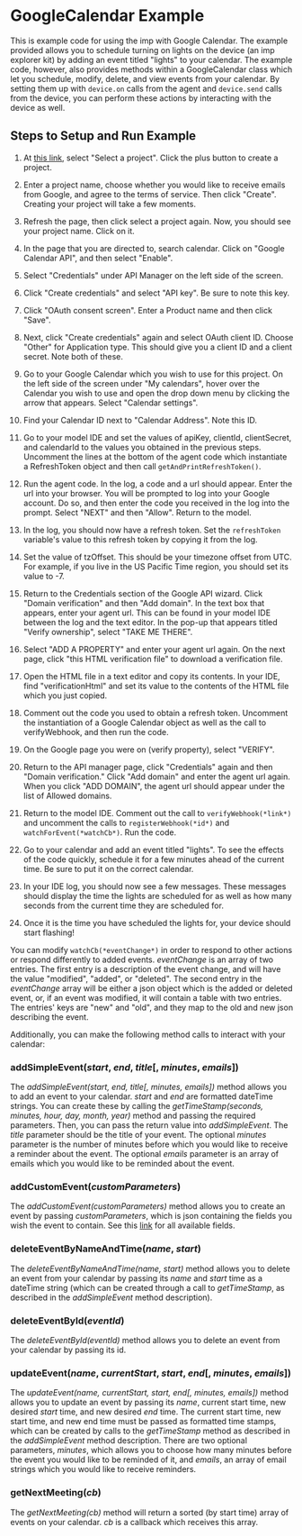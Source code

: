 # GoogleCalendar Example

This is example code for using the imp with Google Calendar. The example provided allows you to schedule turning on lights on the device (an imp explorer kit) by adding an event titled "lights" to your calendar. The example code, however, also provides methods within a GoogleCalendar class which let you schedule, modify, delete, and view events from your calendar. By setting them up with ```device.on``` calls from the agent and ```device.send``` calls from the device, you can perform these actions by interacting with the device as well.

## Steps to Setup and Run Example

1. At [this link](https://console.developers.google.com/flows/enableapi?apiid=calendar), select "Select a project". Click the plus button to create a project.

2. Enter a project name, choose whether you would like to receive emails from Google, and agree to the terms of service. Then click "Create". Creating your project will take a few moments.

3. Refresh the page, then click select a project again. Now, you should see your project name. Click on it.

4. In the page that you are directed to, search calendar. Click on "Google Calendar API", and then select "Enable".

5. Select "Credentials" under API Manager on the left side of the screen.

6. Click "Create credentials" and select "API key". Be sure to note this key.

7. Click "OAuth consent screen". Enter a Product name and then click "Save".

8. Next, click "Create credentials" again and select OAuth client ID. Choose "Other" for Application type. This should give you a client ID and a client secret. Note both of these.

9. Go to your Google Calendar which you wish to use for this project. On the left side of the screen under "My calendars", hover over the Calendar you wish to use and open the drop down menu by clicking the arrow that appears. Select "Calendar settings".

10. Find your Calendar ID next to "Calendar Address". Note this ID.

11. Go to your model IDE and set the values of apiKey, clientId, clientSecret, and calendarId to the values you obtained in the previous steps. Uncomment the lines at the bottom of the agent code which instantiate a RefreshToken object and then call ```getAndPrintRefreshToken()```.

12. Run the agent code. In the log, a code and a url should appear. Enter the url into your browser. You will be prompted to log into your Google account. Do so, and then enter the code you received in the log into the prompt. Select "NEXT" and then "Allow". Return to the model.

13. In the log, you should now have a refresh token. Set the ```refreshToken``` variable's value to this refresh token by copying it from the log.

14. Set the value of tzOffset. This should be your timezone offset from UTC. For example, if you live in the US Pacific Time region, you should set its value to -7.

15. Return to the Credentials section of the Google API wizard. Click "Domain verification" and then "Add domain". In the text box that appears, enter your agent url. This can be found in your model IDE between the log and the text editor. In the pop-up that appears titled "Verify ownership", select "TAKE ME THERE".

16. Select "ADD A PROPERTY" and enter your agent url again. On the next page, click "this HTML verification file" to download a verification file. 

17. Open the HTML file in a text editor and copy its contents. In your IDE, find "verificationHtml" and set its value to the contents of the HTML file which you just copied.

18. Comment out the code you used to obtain a refresh token. Uncomment the instantiation of a Google Calendar object as well as the call to verifyWebhook, and then run the code.

19. On the Google page you were on (verify property), select "VERIFY".

20. Return to the API manager page, click "Credentials" again and then "Domain verification." Click "Add domain" and enter the agent url again. When you click "ADD DOMAIN", the agent url should appear under the list of Allowed domains.

21. Return to the model IDE. Comment out the call to ```verifyWebhook(*link*)``` and uncomment the calls to ```registerWebhook(*id*)``` and ```watchForEvent(*watchCb*)```. Run the code.

22. Go to your calendar and add an event titled "lights". To see the effects of the code quickly, schedule it for a few minutes ahead of the current time. Be sure to put it on the correct calendar.

23. In your IDE log, you should now see a few messages. These messages should display the time the lights are scheduled for as well as how many seconds from the current time they are scheduled for.

24. Once it is the time you have scheduled the lights for, your device should start flashing!


You can modify ```watchCb(*eventChange*)``` in order to respond to other actions or respond differently to added events. *eventChange* is an array of two entries. The first entry is a description of the event change, and will have the value "modified", "added", or "deleted". The second entry in the *eventChange* array will be either a json object which is the added or deleted event, or, if an event was modified, it will contain a table with two entries. The entries' keys are "new" and "old", and they map to the old and new json describing the event. 

Additionally, you can make the following method calls to interact with your calendar:

### addSimpleEvent(*start*, *end*, *title*[, *minutes*, *emails*])

The *addSimpleEvent(start, end, title[, minutes, emails])* method allows you to add an event to your calendar. *start* and *end* are formatted dateTime strings. You can create these by calling the *getTimeStamp(seconds, minutes, hour, day, month, year)* method and passing the required parameters. Then, you can pass the return value into *addSimpleEvent*. The *title* parameter should be the title of your event. The optional *minutes* parameter is the number of minutes before which you would like to receive a reminder about the event. The optional *emails* parameter is an array of emails which you would like to be reminded about the event.


### addCustomEvent(*customParameters*)

The *addCustomEvent(customParameters)* method allows you to create an event by passing *customParameters*, which is json containing the fields you wish the event to contain. See this [link](https://developers.google.com/google-apps/calendar/v3/reference/events/insert) for all available fields.

### deleteEventByNameAndTime(*name*, *start*)

The *deleteEventByNameAndTime(name, start)* method allows you to delete an event from your calendar by passing its *name* and *start* time as a dateTime string (which can be created through a call to *getTimeStamp*, as described in the *addSimpleEvent* method description).


### deleteEventById(*eventId*)

The *deleteEventById(eventId)* method allows you to delete an event from your calendar by passing its id.


### updateEvent(*name*, *currentStart*, *start*, *end*[, *minutes*, *emails*])

The *updateEvent(name, currentStart, start, end[, minutes, emails])* method allows you to update an event by passing its *name*, current start time, new desired *start* time, and new desired *end* time. The current start time, new start time, and new end time must be passed as formatted time stamps, which can be created by calls to the *getTimeStamp* method as described in the *addSimpleEvent* method description. There are two optional parameters, *minutes*, which allows you to choose how many minutes before the event you would like to be reminded of it, and *emails*, an array of email strings which you would like to receive reminders.

### getNextMeeting(*cb*)

The *getNextMeeting(cb)* method will return a sorted (by start time) array of events on your calendar. *cb* is a callback which receives this array.
